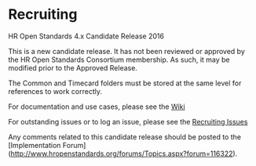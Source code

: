 # Recruiting
HR Open Standards 4.x Candidate Release 2016

This is a new candidate release. It has not been reviewed or approved by the HR Open Standards Consortium membership. As such, it may be modified prior to the Approved Release.

The Common and Timecard folders must be stored at the same level for references to work correctly.

For documentation and use cases, please see the [Wiki](https://github.com/HROpen/Recruiting/wiki)

For outstanding issues or to log an issue, please see the [Recruiting Issues](https://github.com/HROpen/Recruiting/issues)

Any comments related to this candidate release should be posted to the [Implementation Forum] (http://www.hropenstandards.org/forums/Topics.aspx?forum=116322).
